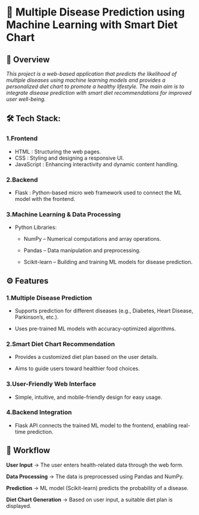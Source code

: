 # 🧠 Multiple Disease Prediction using Machine Learning with Smart Diet Chart
## 🔹 Overview
*This project is a web-based application that predicts the likelihood of multiple diseases using machine learning models and provides a personalized diet chart to promote a healthy lifestyle. The main aim is to integrate disease prediction with smart diet recommendations for improved user well-being.*


## 🛠 Tech Stack:
### 1.Frontend
- HTML : Structuring the web pages.
- CSS : Styling and designing a responsive UI.
- JavaScript : Enhancing interactivity and dynamic content handling.

### 2.Backend
- Flask : Python-based micro web framework used to connect the ML model with the frontend.

### 3.Machine Learning & Data Processing

- Python Libraries:

    - NumPy – Numerical computations and array operations.

    - Pandas – Data manipulation and preprocessing.

    - Scikit-learn – Building and training ML models for disease prediction.


## ⚙️ Features
### 1.Multiple Disease Prediction

- Supports prediction for different diseases (e.g., Diabetes, Heart Disease, Parkinson’s, etc.).

- Uses pre-trained ML models with accuracy-optimized algorithms.

### 2.Smart Diet Chart Recommendation

- Provides a customized diet plan based on the user details.

- Aims to guide users toward healthier food choices.

### 3.User-Friendly Web Interface

- Simple, intuitive, and mobile-friendly design for easy usage.

### 4.Backend Integration

- Flask API connects the trained ML model to the frontend, enabling real-time prediction.
  
## 📂 Workflow
**User Input** → The user enters health-related data through the web form.

**Data Processing** → The data is preprocessed using Pandas and NumPy.

**Prediction** → ML model (Scikit-learn) predicts the probability of a disease.

**Diet Chart Generation** → Based on user input, a suitable diet plan is displayed.

